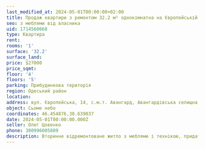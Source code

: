 ```yaml
---
last_modified_at: 2024-05-01T00:00:00+02:00
title: Продаж квартири з ремонтом 32.2 м² однокімнатна на Європейській
seo: з меблями від власника
uid: 1714560668
type: Квартира
rent:
rooms: '1'
surface: '32.2'
surface_land:
price: $27000
price_sqmt:
floor: '4'
floors: '5'
parking: Прибудинкова територія
region: Одеський район
location:
address: вул. Європейська, 14, с.м.т. Авангард, Авангардівська селищна територіальна громада
object: Сьоме небо
coordinates: 46.454876,30.639037
date: 2024-05-01T00:00:00.000Z
seller: Олег Цовенко
phone: 380996005889
description: Вторинне відремонтоване житло з меблями і технікою, придатне і готове для проживання
---
```

